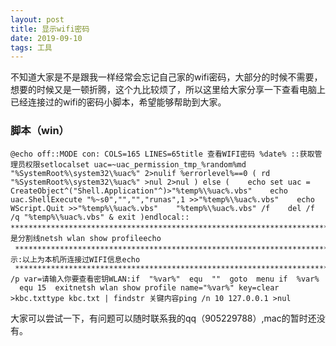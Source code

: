 ```yaml
---
layout: post
title: 显示wifi密码
date: 2019-09-10 
tags: 工具    
---
```


不知道大家是不是跟我一样经常会忘记自己家的wifi密码，大部分的时候不需要，想要的时候又是一顿折腾，这个九比较烦了，所以这里给大家分享一下查看电脑上已经连接过的wifi的密码小脚本，希望能够帮助到大家。


### 脚本（win）

    @echo off::MODE con: COLS=165 LINES=65title 查看WIFI密码 %date% ::获取管理员权限setlocalset uac=~uac_permission_tmp_%random%md "%SystemRoot%\system32\%uac%" 2>nulif %errorlevel%==0 ( rd "%SystemRoot%\system32\%uac%" >nul 2>nul ) else (    echo set uac = CreateObject^("Shell.Application"^)>"%temp%\%uac%.vbs"    echo uac.ShellExecute "%~s0","","","runas",1 >>"%temp%\%uac%.vbs"    echo WScript.Quit >>"%temp%\%uac%.vbs"    "%temp%\%uac%.vbs" /f    del /f /q "%temp%\%uac%.vbs" & exit )endlocal:: ***********************************************************************  我是分割线netsh wlan show profileecho   ************************************************************************echo  提示:以上为本机所连接过WIFI信息echo   ************************************************************************:menuecho.  set /p var=请输入你要查看密钥WLAN:if  "%var%"  equ  ""  goto  menu if  %var%    equ 15  exitnetsh wlan show profile name="%var%" key=clear >kbc.txttype kbc.txt | findstr 关键内容ping /n 10 127.0.0.1 >nul


大家可以尝试一下，有问题可以随时联系我的qq（905229788）,mac的暂时还没有。

